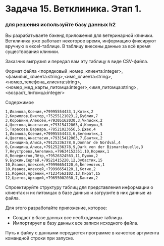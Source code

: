 # Задача 15. Ветклиника. Этап 1.

### для решения используйте базу данных h2



Вы разрабатываете бэкенд приложения для ветеринарной клиники. Ветклиника уже работает некоторое время, информацию фиксируют вручную в excel-таблице.
В таблицу внесены данные за всё время существования клиники.

Заказчик выгрузил и передал вам эту таблицу в виде CSV-файла.

Формат файла
<порядковый_номер_клиента:integer>,<фамилия_клиента:string>,<имя_клиента:string>,<номер_телефона_клиента:string>,<номер_мед_карты_питомца:integer>,<имя_питомца:string>,<возраст_питомца:integer>

Содержимое
```
1,Иванова,Ксения,+79995554433,1,Котик,2
2,Кириллов,Виктор,+75255121023,2,Бублик,7
3,Коровкин,Алексей,+79305162030,3,Чиписик,2
4,Цветова,Анастасия,+79315412063,4,Копуша,5
5,Тарасова,Варвара,+78521023656,5,Джек,4
1,Иванова,Ксения,+79995554433,6,Бегемотик,1
4,Цветова,Анастасия,+79315412063,7,Бантик,2
6,Синицина,Алиса,+79125236378,8,Donnar de Nordval,4
6,Синицина,Алиса,+79125236378,9,Dark von der Bismarckquelle,3
7,Неустроева,Ангелина,+79634152351,10,Коржик,1
8,Венедиктов,Пётр,+79526324563,11,Пушок,2
9,Буркин,Сергей,+79521415220,12,Зубастик,15
10,Иванов,Алексей,+79996654120,6,Бегемотик,1
10,Иванов,Алексей,+79996654120,1,Котик,2
11,Коржов,Арсений,+71234562102,13,Пират,15
12,Цветов,Аркадий,+79655002030,7,Бантик,2
```


Спроектируйте структуру таблиц для представления информации о клиентах и их питомцах в базе данных и загрузите в них данные из файла.

Для этого разработайте приложение, которое:
 - Создаст в базе данных все необходимые таблицы.
 - Импортирует в базу данных все записи исходного файла.

Путь к файлу с данными передается программе в качестве аргумента командной строки при запуске.
